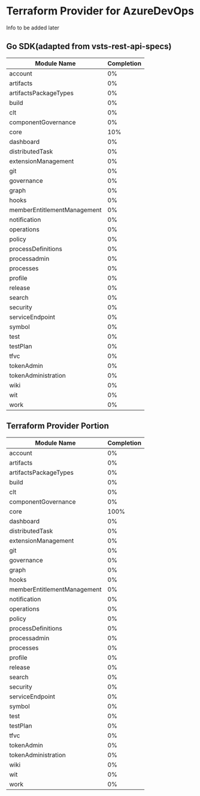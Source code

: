 # Terraform Provider for AzureDevOps

Info to be added later


## Go SDK(adapted from vsts-rest-api-specs)

| Module Name | Completion |
| ----------- | ---------- |
| account | 0% |
| artifacts | 0% |
| artifactsPackageTypes | 0% |
| build | 0% |
| clt | 0% |
| componentGovernance | 0% |
| core | 10% |
| dashboard | 0% |
| distributedTask | 0% |
| extensionManagement | 0% |
| git | 0% |
| governance | 0% |
| graph | 0% |
| hooks | 0% |
| memberEntitlementManagement | 0% |
| notification | 0% |
| operations | 0% |
| policy | 0% |
| processDefinitions | 0% |
| processadmin | 0% |
| processes | 0% |
| profile | 0% |
| release | 0% |
| search | 0% |
| security | 0% |
| serviceEndpoint | 0% |
| symbol | 0% |
| test | 0% |
| testPlan | 0% |
| tfvc | 0% |
| tokenAdmin | 0% |
| tokenAdministration | 0% |
| wiki | 0% |
| wit | 0% |
| work | 0% |

## Terraform Provider Portion

| Module Name | Completion |
| ----------- | ---------- |
| account | 0% |
| artifacts | 0% |
| artifactsPackageTypes | 0% |
| build | 0% |
| clt | 0% |
| componentGovernance | 0% |
| core | 100% |
| dashboard | 0% |
| distributedTask | 0% |
| extensionManagement | 0% |
| git | 0% |
| governance | 0% |
| graph | 0% |
| hooks | 0% |
| memberEntitlementManagement | 0% |
| notification | 0% |
| operations | 0% |
| policy | 0% |
| processDefinitions | 0% |
| processadmin | 0% |
| processes | 0% |
| profile | 0% |
| release | 0% |
| search | 0% |
| security | 0% |
| serviceEndpoint | 0% |
| symbol | 0% |
| test | 0% |
| testPlan | 0% |
| tfvc | 0% |
| tokenAdmin | 0% |
| tokenAdministration | 0% |
| wiki | 0% |
| wit | 0% |
| work | 0% |
